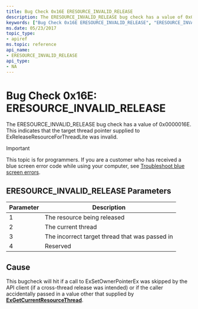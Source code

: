 ```yaml
---
title: Bug Check 0x16E ERESOURCE_INVALID_RELEASE
description: The ERESOURCE_INVALID_RELEASE bug check has a value of 0x0000016E. This indicates that the target thread pointer supplied to ExReleaseResourceForThreadLite was invalid.
keywords: ["Bug Check 0x16E ERESOURCE_INVALID_RELEASE", "ERESOURCE_INVALID_RELEASE"]
ms.date: 05/23/2017
topic_type:
- apiref
ms.topic: reference
api_name:
- ERESOURCE_INVALID_RELEASE
api_type:
- NA
---
```


# Bug Check 0x16E: ERESOURCE\_INVALID\_RELEASE


The ERESOURCE\_INVALID\_RELEASE bug check has a value of 0x0000016E. This indicates that the target thread pointer supplied to ExReleaseResourceForThreadLite was invalid.

> [!IMPORTANT]
> This topic is for programmers. If you are a customer who has received a blue screen error code while using your computer, see [Troubleshoot blue screen errors](https://www.windows.com/stopcode).


## ERESOURCE\_INVALID\_RELEASE Parameters


| Parameter | Description                                    |
|-----------|------------------------------------------------|
| 1         | The resource being released                    |
| 2         | The current thread                             |
| 3         | The incorrect target thread that was passed in |
| 4         | Reserved                                       |

 

## Cause

This bugcheck will hit if a call to ExSetOwnerPointerEx was skipped by the API client (if a cross-thread release was intended) or if the caller accidentally passed in a value other that supplied by [**ExGetCurrentResourceThread**](/windows-hardware/drivers/ddi/ntddk/nf-ntddk-psgetcurrentthread).

 

 




